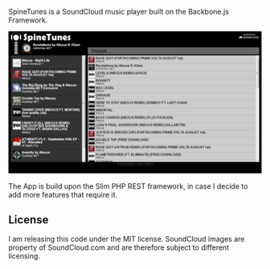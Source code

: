 SpineTunes is a SoundCloud music player built on the Backbone.js Framework.

![SpineTunes Screenshot](/screenshot.png)

The App is build upon the Slim PHP REST framework, in case I decide to add more features that require it.

## License ##
I am releasing this code under the MIT license. SoundCloud images are property of SoundCloud.com and are therefore subject to different licensing.